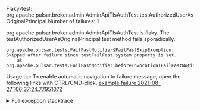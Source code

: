        
Flaky-test: org.apache.pulsar.broker.admin.AdminApiTlsAuthTest.testAuthorizedUserAsOriginalPrincipal
Number of failures: 1

org.apache.pulsar.broker.admin.AdminApiTlsAuthTest is flaky. The testAuthorizedUserAsOriginalPrincipal test method fails sporadically.

```
org.apache.pulsar.tests.FailFastNotifier$FailFastSkipException: Skipped after failure since testFailFast system property is set.
	at org.apache.pulsar.tests.FailFastNotifier.beforeInvocation(FailFastNotifier.java:88)

```

Usage tip: To enable automatic navigation to failure message, open the following links with CTRL/CMD-click.
[example failure 2021-08-27T06:37:24.7795107Z](https://github.com/apache/pulsar/runs/3440411059?check_suite_focus=true#step:9:603)


<details>
<summary>Full exception stacktrace</summary>
<code><pre>
org.apache.pulsar.tests.FailFastNotifier$FailFastSkipException: Skipped after failure since testFailFast system property is set.
	at org.apache.pulsar.tests.FailFastNotifier.beforeInvocation(FailFastNotifier.java:88)

</pre></code>
</details>

